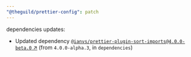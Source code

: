 ```yaml
---
"@theguild/prettier-config": patch
---
```

dependencies updates:
  - Updated dependency [`@ianvs/prettier-plugin-sort-imports@4.0.0-beta.0` ↗︎](https://www.npmjs.com/package/@ianvs/prettier-plugin-sort-imports/v/4.0.0) (from `4.0.0-alpha.3`, in `dependencies`)

